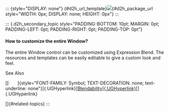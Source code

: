 ::: {style="DISPLAY: none"}
[](ms-xhelp:///?Id=d2h_url_template){#d2h_url_template}![](!package_url!){#d2h_package_url style="WIDTH: 0px; DISPLAY: none; HEIGHT: 0px"}
:::

::: {.d2h_secondary_topic style="PADDING-BOTTOM: 10pt; MARGIN: 0pt; PADDING-LEFT: 0pt; PADDING-RIGHT: 0pt; PADDING-TOP: 0pt"}
#### How to customize the entire Window?

The entire Window control can be customized using Expression Blend. The resources and templates can be easily editable to give a custom look and feel.

See Also

[[·      ]{style="FONT-FAMILY: Symbol; TEXT-DECORATION: none; text-underline: none"}]{.UGHyperlink}[[Blendability]{.UGHyperlink}](../../../../../../../../Documents%20and%20Settings/riaj/Desktop/styling%20for%20ui%20silverlight/tools%20silverlight/tools%20part%202.docx#_Blendability_1)[]{.UGHyperlink}

[]{#related-topics}
:::
